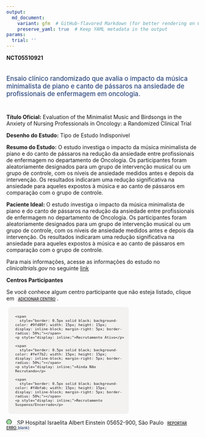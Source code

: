 ```yaml
---
output: 
  md_document:
    variant: gfm  # GitHub-flavored Markdown (for better rendering on GitHub)
    preserve_yaml: true  # Keep YAML metadata in the output
params:
  trial: ''
---
```


**NCT05510921**

<div style="padding: 5px 5px 5px 0px; font-size: 1.20em; font-weight: 500; color: #2E4A7F; text-align: left; margin-bottom: 20px">

Ensaio clínico randomizado que avalia o impacto da música minimalista de
piano e canto de pássaros na ansiedade de profissionais de enfermagem em
oncologia.

</div>

**Título Oficial:** Evaluation of the Minimalist Music and Birdsongs in
the Anxiety of Nursing Professionals in Oncology: a Randomized Clinical
Trial

**Desenho do Estudo:** Tipo de Estudo Indisponivel

**Resumo do Estudo:** O estudo investiga o impacto da música minimalista
de piano e do canto de pássaros na redução da ansiedade entre
profissionais de enfermagem no departamento de Oncologia. Os
participantes foram aleatoriamente designados para um grupo de
intervenção musical ou um grupo de controle, com os níveis de ansiedade
medidos antes e depois da intervenção. Os resultados indicaram uma
redução significativa na ansiedade para aqueles expostos à música e ao
canto de pássaros em comparação com o grupo de controle.

**Paciente Ideal:** O estudo investiga o impacto da música minimalista
de piano e do canto de pássaros na redução da ansiedade entre
profissionais de enfermagem no departamento de Oncologia. Os
participantes foram aleatoriamente designados para um grupo de
intervenção musical ou um grupo de controle, com os níveis de ansiedade
medidos antes e depois da intervenção. Os resultados indicaram uma
redução significativa na ansiedade para aqueles expostos à música e ao
canto de pássaros em comparação com o grupo de controle.

Para mais informações, acesse as informações do estudo no
*clinicaltrials.gov* no seguinte
[link](https://clinicaltrials.gov/ct2/show/NCT05510921)

**Centros Participantes**

Se você conhece algum centro participante que não esteja listado, clique
em
<span style="color: #2E4A7F; margin-left: 2px; padding: 4px; background-color: #f3f2f1; border-radius: 8px; font-weight: 500; font-size: 0.7em"><a
href="https://flazar.shinyapps.io/formsapp?study_nct_id=NCT05510921&amp;location_id=N%2FA&amp;location_full_name=N%2FA&amp;form_type=Adicionar%20Centro"
target="_blank">ADICIONAR CENTRO</a></span>.

<div style="margin-bottom: 8px; margin-left: 5px; padding: 8px; max-width: 300px; background-color: #f3f2f1; border-radius: 8px; font-size: 0.8em">

<div style="margin-left: 10px;">

    <span 
      style="border: 0.5px solid black; background-color: #9fd89f; width: 15px; height: 15px; display: inline-block; margin-right: 5px; border-radius: 50%;"></span>
    <p style="display: inline;">Recrutamento Ativo</p>

</div>

<div style="margin-left: 10px;">

    <span 
      style="border: 0.5px solid black; background-color: #fef7b2; width: 15px; height: 15px; display: inline-block; margin-right: 5px; border-radius: 50%;"></span>
    <p style="display: inline;">Ainda Não Recrutando</p>

</div>

<div style="margin-left: 10px;">

    <span 
      style="border: 0.5px solid black; background-color: #f4bfab; width: 15px; height: 15px; display: inline-block; margin-right: 5px; border-radius: 50%;"></span>
    <p style="display: inline;">Recrutamento Suspenso/Encerrado</p>

</div>

</div>

<span style="border: 0.5px solid black; display: inline-block; width: 12px; height: 12px; border-radius: 50%; margin-right: 10px; padding-bottom: 0px; background-color: #9fd89f;"></span>
SP Hospital Israelita Albert Einstein 05652-900, São Paulo
<span style="color: #2E4A7F; margin-left: 2px; padding: 4px; background-color: #f3f2f1; border-radius: 8px; font-weight: 500; font-size: 0.7em">[REPORTAR
ERRO](https://flazar.shinyapps.io/formsapp?study_nct_id=NCT05510921&location_id=HOSPITALISRAELITAALBERTEINSTEINSAOPAULOSP05652900BRAZIL&location_full_name=Hospital%20Israelita%20Albert%20Einstein%2C%2005652-900%2C%20S%C3%A3o%20Paulo&form_type=Reportar%20Erro)\_blank}</span>
